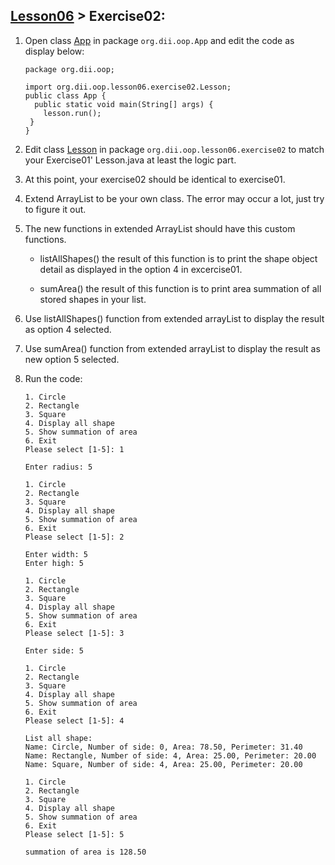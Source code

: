 ## [Lesson06](index.md) > Exercise02:

1. Open class [App](app/src/main/java/org/dii/oop/App.java) in package `org.dii.oop.App` and edit the code as display below: 
   ```
   package org.dii.oop;

   import org.dii.oop.lesson06.exercise02.Lesson;
   public class App {
     public static void main(String[] args) {
       lesson.run();
    }
   }
   ```

2. Edit class [Lesson](app/src/main/java/org/dii/oop/lesson06/exercise02/Lesson.java) in package `org.dii.oop.lesson06.exercise02` to match your Exercise01' Lesson.java at least the logic part.

3. At this point, your exercise02 should be identical to exercise01.

4. Extend ArrayList to be your own class. The error may occur a lot, just try to figure it out.

5. The new functions in extended ArrayList should have this custom functions.

    - listAllShapes() 
        the result of this function is to print the shape object detail as displayed in the option 4 in excercise01.

    - sumArea() 
        the result of this function is to print area summation of all stored shapes in your list.

6. Use listAllShapes() function from extended arrayList to display the result as option 4 selected.

7. Use sumArea() function from extended arrayList to display the result as new option 5 selected.

7. Run the code:
   ```
   1. Circle
   2. Rectangle
   3. Square
   4. Display all shape
   5. Show summation of area
   6. Exit
   Please select [1-5]: 1
   
   Enter radius: 5
   
   1. Circle
   2. Rectangle
   3. Square
   4. Display all shape
   5. Show summation of area
   6. Exit
   Please select [1-5]: 2
   
   Enter width: 5
   Enter high: 5
   
   1. Circle
   2. Rectangle
   3. Square
   4. Display all shape
   5. Show summation of area
   6. Exit
   Please select [1-5]: 3
   
   Enter side: 5
   
   1. Circle
   2. Rectangle
   3. Square
   4. Display all shape
   5. Show summation of area
   6. Exit
   Please select [1-5]: 4
   
   List all shape:
   Name: Circle, Number of side: 0, Area: 78.50, Perimeter: 31.40
   Name: Rectangle, Number of side: 4, Area: 25.00, Perimeter: 20.00
   Name: Square, Number of side: 4, Area: 25.00, Perimeter: 20.00

   1. Circle
   2. Rectangle
   3. Square
   4. Display all shape
   5. Show summation of area
   6. Exit
   Please select [1-5]: 5
   
   summation of area is 128.50
   
   ```
   

